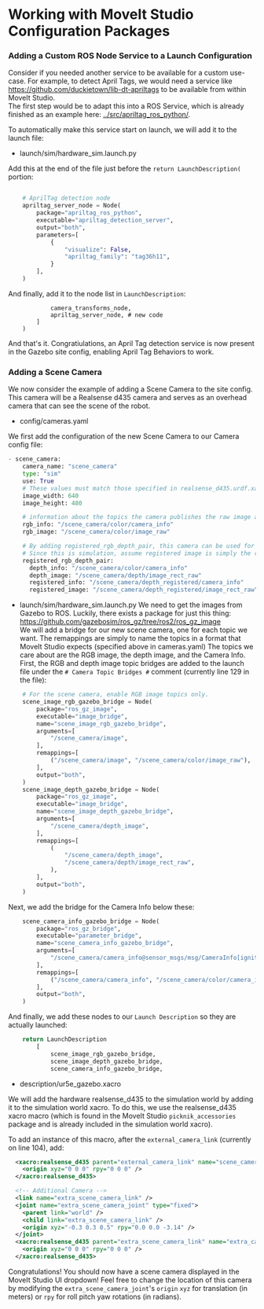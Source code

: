 # Working with MoveIt Studio Configuration Packages

### Adding a Custom ROS Node Service to a Launch Configuration

Consider if you needed another service to be available for a custom use-case.
For example, to detect April Tags, we would need a service like https://github.com/duckietown/lib-dt-apriltags to be available from within MoveIt Studio.  
The first step would be to adapt this into a ROS Service, which is already finished as an example here: [../src/apriltag_ros_python/](../src/apriltag_ros_python).

To automatically make this service start on launch, we will add it to the launch file:

- launch/sim/hardware_sim.launch.py

Add this at the end of the file just before the `return LaunchDescription(` portion:

```python

    # AprilTag detection node
    apriltag_server_node = Node(
        package="apriltag_ros_python",
        executable="apriltag_detection_server",
        output="both",
        parameters=[
            {
                "visualize": False,
                "apriltag_family": "tag36h11",
            }
        ],
    )

```

And finally, add it to the node list in `LaunchDescription`:

```python3
            camera_transforms_node,
            apriltag_server_node, # new code
        ]
    )
```

And that's it. Congratiulations, an April Tag detection service is now present in the Gazebo site config, enabling April Tag Behaviors to work.

### Adding a Scene Camera

We now consider the example of adding a Scene Camera to the site config.
This camera will be a Realsense d435 camera and serves as an overhead camera that can see the scene of the robot.

- config/cameras.yaml

We first add the configuration of the new Scene Camera to our Camera config file:

```python
- scene_camera:
    camera_name: "scene_camera"
    type: "sim"
    use: True
    # These values must match those specified in realsense_d435.urdf.xacro
    image_width: 640
    image_height: 480

    # information about the topics the camera publishes the raw image and info
    rgb_info: "/scene_camera/color/camera_info"
    rgb_image: "/scene_camera/color/image_raw"

    # By adding registered_rgb_depth_pair, this camera can be used for "Set Transform From Click"
    # Since this is simulation, assume registered image is simply the raw image.
    registered_rgb_depth_pair:
      depth_info: "/scene_camera/color/camera_info"
      depth_image: "/scene_camera/depth/image_rect_raw"
      registered_info: "/scene_camera/depth_registered/camera_info"
      registered_image: "/scene_camera/depth_registered/image_rect_raw"
```

- launch/sim/hardware_sim.launch.py
We need to get the images from Gazebo to ROS. Luckily, there exists a package for just this thing:
https://github.com/gazebosim/ros_gz/tree/ros2/ros_gz_image  
We will add a bridge for our new scene camera, one for each topic we want.
The remappings are simply to name the topics in a format that MoveIt Studio expects (specified above in cameras.yaml)
The topics we care about are the RGB image, the depth image, and the Camera Info.
First, the RGB and depth image topic bridges are added to the launch file under the `# Camera Topic Bridges #` comment (currently line 129 in the file):

```python
    # For the scene camera, enable RGB image topics only.
    scene_image_rgb_gazebo_bridge = Node(
        package="ros_gz_image",
        executable="image_bridge",
        name="scene_image_rgb_gazebo_bridge",
        arguments=[
            "/scene_camera/image",
        ],
        remappings=[
            ("/scene_camera/image", "/scene_camera/color/image_raw"),
        ],
        output="both",
    )
    scene_image_depth_gazebo_bridge = Node(
        package="ros_gz_image",
        executable="image_bridge",
        name="scene_image_depth_gazebo_bridge",
        arguments=[
            "/scene_camera/depth_image",
        ],
        remappings=[
            (
                "/scene_camera/depth_image",
                "/scene_camera/depth/image_rect_raw",
            ),
        ],
        output="both",
    )
```

Next, we add the bridge for the Camera Info below these: 

```python
    scene_camera_info_gazebo_bridge = Node(
        package="ros_gz_bridge",
        executable="parameter_bridge",
        name="scene_camera_info_gazebo_bridge",
        arguments=[
            "/scene_camera/camera_info@sensor_msgs/msg/CameraInfo[ignition.msgs.CameraInfo",
        ],
        remappings=[
            ("/scene_camera/camera_info", "/scene_camera/color/camera_info"),
        ],
        output="both",
    )
```

And finally, we add these nodes to our `Launch Description` so they are actually launched:
```python
    return LaunchDescription
        [
            scene_image_rgb_gazebo_bridge,
            scene_image_depth_gazebo_bridge,
            scene_camera_info_gazebo_bridge,
```

- description/ur5e_gazebo.xacro

We will add the hardware realsense_d435 to the simulation world by adding it to the simulation world xacro.
To do this, we use the realsense_d435 xacro macro (which is found in the MoveIt Studio `picknik_accessories` package and is already included in the simulation world xacro).

To add an instance of this macro, after the `external_camera_link` (currently on line 104), add:

```xml
  <xacro:realsense_d435 parent="external_camera_link" name="scene_camera" visible="false" simulate_depth="true">
    <origin xyz="0 0 0" rpy="0 0 0" />
  </xacro:realsense_d435>

  <!-- Additional Camera -->
  <link name="extra_scene_camera_link" />
  <joint name="extra_scene_camera_joint" type="fixed">
    <parent link="world" />
    <child link="extra_scene_camera_link" />
    <origin xyz="-0.3 0.3 0.5" rpy="0.0 0.0 -3.14" />
  </joint>
  <xacro:realsense_d435 parent="extra_scene_camera_link" name="extra_camera" visible="false" simulate_depth="false">
    <origin xyz="0 0 0" rpy="0 0 0" />
  </xacro:realsense_d435>

```

Congratulations! You should now have a scene camera displayed in the MoveIt Studio UI dropdown!
Feel free to change the location of this camera by modifying the `extra_scene_camera_joint`'s `origin` `xyz` for translation (in meters) or `rpy` for roll pitch yaw rotations (in radians).


